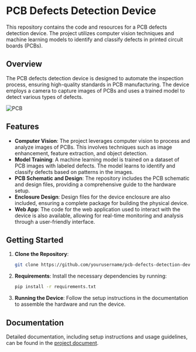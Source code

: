 # PCB Defects Detection Device

This repository contains the code and resources for a PCB defects detection device. The project utilizes computer vision techniques and machine learning models to identify and classify defects in printed circuit boards (PCBs). 

## Overview

The PCB defects detection device is designed to automate the inspection process, ensuring high-quality standards in PCB manufacturing. The device employs a camera to capture images of PCBs and uses a trained model to detect various types of defects.

![PCB]([image-url](https://github.com/JulianSilva2001/PCB-Defects-Detetion-Device/blob/main/Documentation/Image%20Doc/PCBfitsEnclosure.jpg))

## Features

- **Computer Vision**: The project leverages computer vision to process and analyze images of PCBs. This involves techniques such as image enhancement, feature extraction, and object detection.
- **Model Training**: A machine learning model is trained on a dataset of PCB images with labeled defects. The model learns to identify and classify defects based on patterns in the images.
- **PCB Schematic and Design**: The repository includes the PCB schematic and design files, providing a comprehensive guide to the hardware setup.
- **Enclosure Design**: Design files for the device enclosure are also included, ensuring a complete package for building the physical device.
- **Web App**: The code for the web application used to interact with the device is also available, allowing for real-time monitoring and analysis through a user-friendly interface.

## Getting Started

1. **Clone the Repository**: 
    ```bash
    git clone https://github.com/yourusername/pcb-defects-detection-device.git
    ```

2. **Requirements**: Install the necessary dependencies by running:
    ```bash
    pip install -r requirements.txt
    ```


3. **Running the Device**: Follow the setup instructions in the documentation to assemble the hardware and run the device.

## Documentation

Detailed documentation, including setup instructions and usage guidelines, can be found in the [project document](https://github.com/JulianSilva2001/PCB-Defects-Detetion-Device/blob/main/Documentation/PCB_Defects_Detection_Documentation%20(7).pdf).


